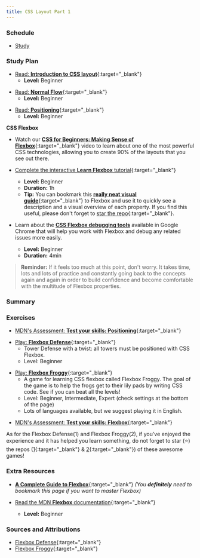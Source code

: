 ```yaml
---
title: CSS Layout Part 1
---
```


### Schedule

  - [Study](#study-plan-2)

### Study Plan

  <!-- SGEN:META:PROGRESS:task=Read 'Introduction to CSS layout' -->
  - [Read: **Introduction to CSS layout**](https://developer.mozilla.org/en-US/docs/Learn/CSS/CSS_layout/Introduction){:target="_blank"}
    - **Level:** Beginner
  
  <!-- SGEN:META:PROGRESS:task=Read 'Normal Flow' -->
  - [Read: **Normal Flow**](https://developer.mozilla.org/en-US/docs/Learn/CSS/CSS_layout/Normal_Flow){:target="_blank"}
    - **Level:** Beginner
  
  <!-- SGEN:META:PROGRESS:task=Read 'Positioning' -->
  - [Read: **Positioning**](https://developer.mozilla.org/en-US/docs/Learn/CSS/CSS_layout/Positioning){:target="_blank"}
    - **Level:** Beginner

  **CSS Flexbox**
  
  - Watch our [**CSS for Beginners: Making Sense of Flexbox**](https://www.youtube.com/watch?v=sgQVwd2IL9A){:target="_blank"} video to learn about one of the most powerful CSS technologies, allowing you to create 90% of the layouts that you see out there.

  <!-- SGEN:META:PROGRESS:task=Complete the 'Learn Flexbox' Scrimba tutorial -->
  - [Complete the interactive **Learn Flexbox** tutorial](https://scrimba.com/learn/flexbox){:target="_blank"}
    - **Level:** Beginner
    - **Duration:** 1h
    - **Tip:** You can bookmark this [**really neat visual guide**](https://www.samanthaming.com/flexbox30/){:target="_blank"} to Flexbox and use it to quickly see a description and a visual overview of each property. If you find this useful, please don't forget to [star the repo](https://github.com/samanthaming/Flexbox30){:target="_blank"}.

  - Learn about the [**CSS Flexbox debugging tools**](https://www.youtube.com/watch?v=J5n2aS37rpE) available in Google Chrome that will help you work with Flexbox and debug any related issues more easily.
    - **Level:** Beginner
    - **Duration:** 4min

  > **Reminder:** If it feels too much at this point, don't worry. It takes time, lots and lots of practice and constantly going back to the concepts again and again in order to build confidence and become comfortable with the multitude of Flexbox properties. 

### Summary

### Exercises

  <!-- SGEN:META:PROGRESS:task=Complete the exercise 'Test your skills: Positioning'|user_folder=position_skills -->
  <!-- SGEN:META:TESTS:name=Test Exercise: 'Test your skills: Positioning'|type=exist|user_folder=position_skills|files=position1-download.html,position2-download.html -->
  - [MDN's Assessment: **Test your skills: Positioning**](https://developer.mozilla.org/en-US/docs/Learn/CSS/CSS_layout/Position_skills){:target="_blank"}

  <!-- SGEN:META:PROGRESS:task=Play 'Flexbox Defense' and take a screenshot named 'flexbox-defense.png' of your progress|user_folder=flexbox_defense -->
  <!-- SGEN:META:TESTS:name=Test Exercise: 'Flexbox Defense'|type=exist|user_folder=flexbox_defense|files=flexbox-defense.png -->
  - [Play: **Flexbox Defense**](http://flexboxdefense.com/){:target="_blank"}
    - Tower Defense with a twist: all towers must be positioned with CSS Flexbox.
    - Level: Beginner

  <!-- SGEN:META:PROGRESS:task=Play 'Flexbox Froggy' and take a screenshot named 'flexbox-froggy.png' of your progress|user_folder=flexbox_froggy -->
  <!-- SGEN:META:TESTS:name=Test Exercise: 'Flexbox Froggy'|type=exist|user_folder=flexbox_froggy|files=flexbox-froggy.png -->
  - [Play: **Flexbox Froggy**](https://flexboxfroggy.com/){:target="_blank"}
    - A game for learning CSS flexbox called Flexbox Froggy. The goal of the game is to help the frogs get to their lily pads by writing CSS code. See if you can beat all the levels!
    - Level: Beginner, Intermediate, Expert (check settings at the bottom of the page)
    - Lots of languages available, but we suggest playing it in English.

  <!-- SGEN:META:PROGRESS:task=Complete the exercise 'Test your skills: Flexbox'|user_folder=flexbox_skills -->
  <!-- SGEN:META:TESTS:name=Test Exercise: 'Test your skills: Flexbox'|type=exist|user_folder=flexbox_skills|files=flexbox1-download.html,flexbox2-download.html,flexbox3-download.html,flexbox4-download.html -->
  - [MDN's Assessment: **Test your skills: Flexbox**](https://developer.mozilla.org/en-US/docs/Learn/CSS/CSS_layout/Flexbox_skills){:target="_blank"}

  As for the Flexbox Defense(1) and Flexbox Froggy(2), if you've  enjoyed the experience and it has helped you learn something, do not forget to star (⭐) the repos ([1](https://github.com/channingallen/tower-defense){:target="_blank"} & [2](https://github.com/thomaspark/flexboxfroggy){:target="_blank"}) of these awesome games!

### Extra Resources

  - [**A Complete Guide to Flexbox**](https://css-tricks.com/snippets/css/a-guide-to-flexbox/){:target="_blank"} _(You **definitely** need to bookmark this page if you want to master Flexbox)_ 

  - [Read the MDN **Flexbox** documentation](https://developer.mozilla.org/en-US/docs/Learn/CSS/CSS_layout/Flexbox){:target="_blank"}
    - **Level:** Beginner

### Sources and Attributions

  - [Flexbox Defense](https://github.com/channingallen/tower-defense){:target="_blank"} 
  - [Flexbox Froggy](https://github.com/thomaspark/flexboxfroggy){:target="_blank"} 